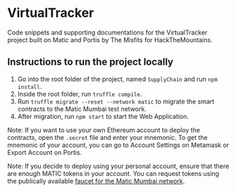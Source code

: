 # VirtualTracker

Code snippets and supporting documentations for the VirtualTracker project built on Matic and Portis by The Misfits for HackTheMountains.

## Instructions to run the project locally 
1. Go into the root folder of the project, named `SupplyChain` and run `npm install`.
2. Inside the root folder, run `truffle compile`.
3. Run `truffle migrate --reset --network matic` to migrate the smart contracts to the Matic Mumbai test network.
4. After migration, run `npm start` to start the Web Application.

Note: If you want to use your own Ethereum account to deploy the contracts, open the `.secret` file and enter your mnemonic. To get the mnemonic of your account, you can go to Account Settings on Metamask or Export Account on Portis.

Note: If you decide to deploy using your personal account, ensure that there are enough MATIC tokens in your account. You can request tokens using the publically available [faucet for the Matic Mumbai network](https://faucet.matic.network/).
